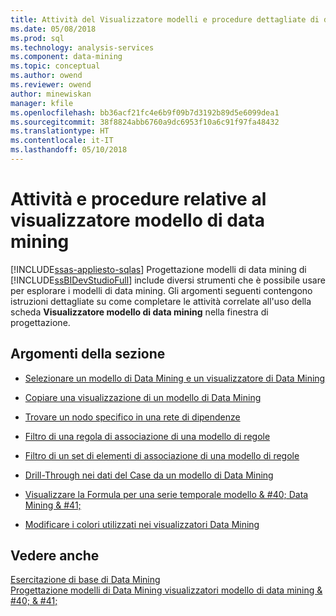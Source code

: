 ```yaml
---
title: Attività del Visualizzatore modelli e procedure dettagliate di data mining | Documenti Microsoft
ms.date: 05/08/2018
ms.prod: sql
ms.technology: analysis-services
ms.component: data-mining
ms.topic: conceptual
ms.author: owend
ms.reviewer: owend
author: minewiskan
manager: kfile
ms.openlocfilehash: bb36acf21fc4e6b9f09b7d3192b89d5e6099dea1
ms.sourcegitcommit: 38f8824abb6760a9dc6953f10a6c91f97fa48432
ms.translationtype: HT
ms.contentlocale: it-IT
ms.lasthandoff: 05/10/2018
---
```

# <a name="mining-model-viewer-tasks-and-how-tos"></a>Attività e procedure relative al visualizzatore modello di data mining
[!INCLUDE[ssas-appliesto-sqlas](../../includes/ssas-appliesto-sqlas.md)]
  Progettazione modelli di data mining di [!INCLUDE[ssBIDevStudioFull](../../includes/ssbidevstudiofull-md.md)] include diversi strumenti che è possibile usare per esplorare i modelli di data mining. Gli argomenti seguenti contengono istruzioni dettagliate su come completare le attività correlate all'uso della scheda **Visualizzatore modello di data mining** nella finestra di progettazione.  
  
## <a name="in-this-section"></a>Argomenti della sezione  
  
-   [Selezionare un modello di Data Mining e un visualizzatore di Data Mining](../../analysis-services/data-mining/select-a-mining-model-and-a-data-mining-viewer.md)  
  
-   [Copiare una visualizzazione di un modello di Data Mining](../../analysis-services/data-mining/copy-a-view-of-a-mining-model.md)  
  
-   [Trovare un nodo specifico in una rete di dipendenze](../../analysis-services/data-mining/find-a-specific-node-in-a-dependency-network.md)  
  
-   [Filtro di una regola di associazione di una modello di regole](../../analysis-services/data-mining/filter-a-rule-in-an-association-rules-model.md)  
  
-   [Filtro di un set di elementi di associazione di una modello di regole](../../analysis-services/data-mining/filter-an-itemset-in-an-association-rules-model.md)  
  
-   [Drill-Through nei dati del Case da un modello di Data Mining](../../analysis-services/data-mining/drill-through-to-case-data-from-a-mining-model.md)  
  
-   [Visualizzare la Formula per una serie temporale modello & #40; Data Mining & #41;](../../analysis-services/data-mining/view-the-formula-for-a-time-series-model-data-mining.md)  
  
-   [Modificare i colori utilizzati nei visualizzatori Data Mining](../../analysis-services/data-mining/change-the-colors-used-in-the-data-mining-viewer.md)  
  
## <a name="see-also"></a>Vedere anche  
 [Esercitazione di base di Data Mining](http://msdn.microsoft.com/library/6602edb6-d160-43fb-83c8-9df5dddfeb9c)   
 [Progettazione modelli di Data Mining visualizzatori modello di data mining & #40; & #41;](http://msdn.microsoft.com/library/4ba391d5-c97b-4848-ba7c-7d096fa4b7dd)  
  
  
